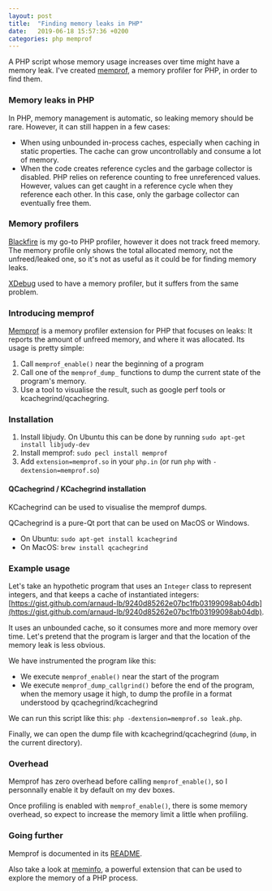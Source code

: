 ```yaml
---
layout: post
title:  "Finding memory leaks in PHP"
date:   2019-06-18 15:57:36 +0200
categories: php memprof
---
```


A PHP script whose memory usage increases over time might have a memory leak. I've created [memprof](https://github.com/arnaud-lb/php-memory-profiler), a memory profiler for PHP, in order to find them.

### Memory leaks in PHP

In PHP, memory management is automatic, so leaking memory should be rare. However, it can still happen in a few cases:

 - When using unbounded in-process caches, especially when caching in static properties. The cache can grow uncontrollably and consume a lot of memory.
 - When the code creates reference cycles and the garbage collector is disabled. PHP relies on reference counting to free unreferenced values. However, values can get caught in a reference cycle when they reference each other. In this case, only the garbage collector can eventually free them.

### Memory profilers

[Blackfire](https://blackfire.io) is my go-to PHP profiler, however it does not track freed memory. The memory profile only shows the total allocated memory, not the unfreed/leaked one, so it's not as useful as it could be for finding memory leaks.

[XDebug](https://xdebug.org/) used to have a memory profiler, but it suffers from the same problem.

### Introducing memprof

[Memprof](https://github.com/arnaud-lb/php-memory-profiler) is a memory profiler extension for PHP that focuses on leaks: It reports the amount of unfreed memory, and where it was allocated. Its usage is pretty simple:

1. Call `memprof_enable()` near the beginning of a program
2. Call one of the `memprof_dump_` functions to dump the current state of the program's memory.
3. Use a tool to visualise the result, such as google perf tools or kcachegrind/qcachegring.

### Installation

1. Install libjudy. On Ubuntu this can be done by running `sudo apt-get install libjudy-dev`
2. Install memprof: `sudo pecl install memprof`
3. Add `extension=memprof.so` in your `php.in` (or run `php` with `-dextension=memprof.so`)

#### QCachegrind / KCachegrind installation

KCachegrind can be used to visualise the memprof dumps.

QCachegrind is a pure-Qt port that can be used on MacOS or Windows.

- On Ubuntu: `sudo apt-get install kcachegrind`
- On MacOS: `brew install qcachegrind`

### Example usage

Let's take an hypothetic program that uses an `Integer` class to represent integers, and that keeps a cache of instantiated integers: [https://gist.github.com/arnaud-lb/9240d85262e07bc1fb03199098ab04db](https://gist.github.com/arnaud-lb/9240d85262e07bc1fb03199098ab04db).

It uses an unbounded cache, so it consumes more and more memory over time. Let's pretend that the program is larger and that the location of the memory leak is less obvious.

We have instrumented the program like this:

- We execute `memprof_enable()` near the start of the program
- We execute `memprof_dump_callgrind()` before the end of the program, when the memory usage it high, to dump the profile in a format understood by qcachegrind/kcachegrind

We can run this script like this: `php -dextension=memprof.so leak.php`.

Finally, we can open the dump file with kcachegrind/qcachegrind (`dump`, in the current directory).

### Overhead

Memprof has zero overhead before calling `memprof_enable()`, so I personnally enable it by default on my dev boxes.

Once profiling is enabled with `memprof_enable()`, there is some memory overhead, so expect to increase the memory limit a little when profiling.

### Going further

Memprof is documented in its [README](https://github.com/arnaud-lb/php-memory-profiler/blob/master/README.md).

Also take a look at [meminfo](https://github.com/BitOne/php-meminfo), a powerful extension that can be used to explore the memory of a PHP process.
